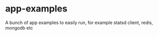 # app-examples
A bunch of app examples to easily run, for example statsd client, redis, mongodb etc
